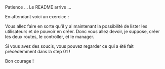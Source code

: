 Patience ... Le README arrive ...

En attendant voici un exercice :

Vous allez faire en sorte qu'il y ai maintenant la possibilité de lister les utilisateurs et de pouvoir en créer.
Donc vous allez devoir, je suppose, créer les deux routes, le controller, et le manager.

Si vous avez des soucis, vous pouvez regarder ce qui a été fait précédemment dans la step 01 !

Bon courage !
